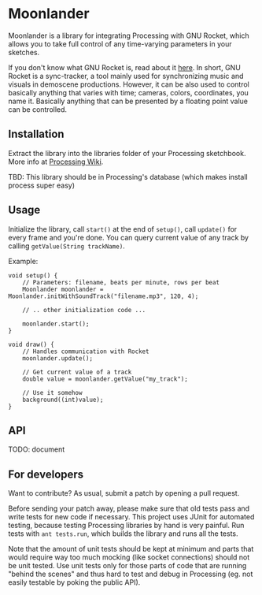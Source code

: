 # Moonlander

Moonlander is a library for integrating Processing with GNU Rocket, which allows you to take full control of any time-varying parameters in your sketches.

If you don't know what GNU Rocket is, read about it [here](https://github.com/kusma/rocket). In short, GNU Rocket is a sync-tracker, a tool mainly used for synchronizing music and visuals in demoscene productions. However, it can be also used to control basically anything that varies with time; cameras, colors, coordinates, you name it. Basically anything that can be presented by a floating point value can be controlled.

## Installation

Extract the library into the libraries folder of your Processing sketchbook. More info at [Processing Wiki](http://wiki.processing.org/w/How_to_Install_a_Contributed_Library).

TBD: This library should be in Processing's database (which makes install process super easy)


## Usage

Initialize the library, call `start()` at the end of `setup()`, call `update()` for every frame and you're done. You can query current value of any track by calling `getValue(String trackName)`.

Example:

```
void setup() {
    // Parameters: filename, beats per minute, rows per beat
    Moonlander moonlander = Moonlander.initWithSoundTrack("filename.mp3", 120, 4);

    // .. other initialization code ...

    moonlander.start();
}

void draw() {
    // Handles communication with Rocket
    moonlander.update();

    // Get current value of a track
    double value = moonlander.getValue("my_track");

    // Use it somehow
    background((int)value);
}

```

## API

TODO: document

## For developers

Want to contribute? As usual, submit a patch by opening a pull request.

Before sending your patch away, please make sure that old tests pass and write tests for new code if necessary. This project uses JUnit for automated testing, because testing Processing libraries by hand is very painful. Run tests with `ant tests.run`, which builds the library and runs all the tests. 

Note that the amount of unit tests should be kept at minimum and parts that would require way too much mocking (like socket connections) should not be unit tested. Use unit tests only for those parts of code that are running "behind the scenes" and thus hard to test and debug in Processing (eg. not easily testable by poking the public API).
